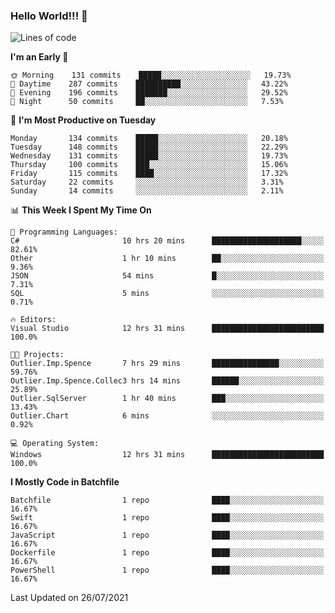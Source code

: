 ### Hello World!!! 👋

<!--
**kekotek/kekotek** is a ✨ _special_ ✨ repository because its `README.md` (this file) appears on your GitHub profile.

Here are some ideas to get you started:

- 🔭 I’m currently working on ...
- 🌱 I’m currently learning ...
- 👯 I’m looking to collaborate on ...
- 🤔 I’m looking for help with ...
- 💬 Ask me about ...
- 📫 How to reach me: ...
- 😄 Pronouns: ...
- ⚡ Fun fact: ...
-->

<!--START_SECTION:waka-->
![Lines of code](https://img.shields.io/badge/From%20Hello%20World%20I%27ve%20Written-18753%20lines%20of%20code-blue)

**I'm an Early 🐤** 

```text
🌞 Morning    131 commits    █████░░░░░░░░░░░░░░░░░░░░   19.73% 
🌆 Daytime    287 commits    ██████████░░░░░░░░░░░░░░░   43.22% 
🌃 Evening    196 commits    ███████░░░░░░░░░░░░░░░░░░   29.52% 
🌙 Night      50 commits     ██░░░░░░░░░░░░░░░░░░░░░░░   7.53%

```
📅 **I'm Most Productive on Tuesday** 

```text
Monday       134 commits    █████░░░░░░░░░░░░░░░░░░░░   20.18% 
Tuesday      148 commits    █████░░░░░░░░░░░░░░░░░░░░   22.29% 
Wednesday    131 commits    █████░░░░░░░░░░░░░░░░░░░░   19.73% 
Thursday     100 commits    ███░░░░░░░░░░░░░░░░░░░░░░   15.06% 
Friday       115 commits    ████░░░░░░░░░░░░░░░░░░░░░   17.32% 
Saturday     22 commits     ░░░░░░░░░░░░░░░░░░░░░░░░░   3.31% 
Sunday       14 commits     ░░░░░░░░░░░░░░░░░░░░░░░░░   2.11%

```


📊 **This Week I Spent My Time On** 

```text
💬 Programming Languages: 
C#                       10 hrs 20 mins      ████████████████████░░░░░   82.61% 
Other                    1 hr 10 mins        ██░░░░░░░░░░░░░░░░░░░░░░░   9.36% 
JSON                     54 mins             █░░░░░░░░░░░░░░░░░░░░░░░░   7.31% 
SQL                      5 mins              ░░░░░░░░░░░░░░░░░░░░░░░░░   0.71%

🔥 Editors: 
Visual Studio            12 hrs 31 mins      █████████████████████████   100.0%

🐱‍💻 Projects: 
Outlier.Imp.Spence       7 hrs 29 mins       ███████████████░░░░░░░░░░   59.76% 
Outlier.Imp.Spence.Collec3 hrs 14 mins       ██████░░░░░░░░░░░░░░░░░░░   25.89% 
Outlier.SqlServer        1 hr 40 mins        ███░░░░░░░░░░░░░░░░░░░░░░   13.43% 
Outlier.Chart            6 mins              ░░░░░░░░░░░░░░░░░░░░░░░░░   0.92%

💻 Operating System: 
Windows                  12 hrs 31 mins      █████████████████████████   100.0%

```

**I Mostly Code in Batchfile** 

```text
Batchfile                1 repo              ████░░░░░░░░░░░░░░░░░░░░░   16.67% 
Swift                    1 repo              ████░░░░░░░░░░░░░░░░░░░░░   16.67% 
JavaScript               1 repo              ████░░░░░░░░░░░░░░░░░░░░░   16.67% 
Dockerfile               1 repo              ████░░░░░░░░░░░░░░░░░░░░░   16.67% 
PowerShell               1 repo              ████░░░░░░░░░░░░░░░░░░░░░   16.67%

```



 Last Updated on 26/07/2021
<!--END_SECTION:waka-->
